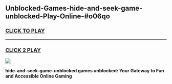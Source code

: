 
## Unblocked-Games-hide-and-seek-game-unblocked-Play-Online-#o06qo
<h3>
<a href="https://premium.freeplayer.one?title=hide-and-seek-game-unblocked&ref=27F">CLICK TO PLAY</a></h3>
<hr>

<h3>
<a href="https://premium.freeplayer.one?title=hide-and-seek-game-unblocked&ref=27F">CLICK 2 PLAY</a>
  
</h3>

<a href="https://premium.freeplayer.one?title=hide-and-seek-game-unblocked&ref=27F"><img src="https://clearcache.store/games.png"></a>


**hide-and-seek-game-unblocked games unblocked: Your Gateway to Fun and Accessible Online Gaming**
